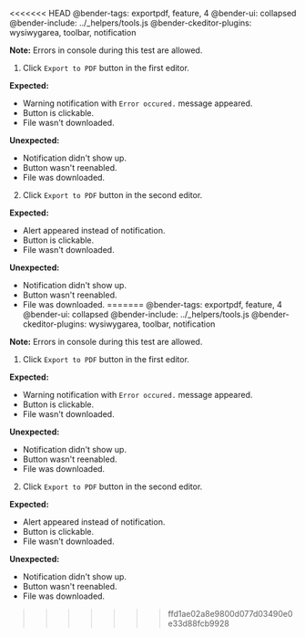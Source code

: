 <<<<<<< HEAD
@bender-tags: exportpdf, feature, 4
@bender-ui: collapsed
@bender-include: ../_helpers/tools.js
@bender-ckeditor-plugins: wysiwygarea, toolbar, notification

**Note:** Errors in console during this test are allowed.

1. Click `Export to PDF` button in the first editor.

  **Expected:**

  * Warning notification with `Error occured.` message appeared.
  * Button is clickable.
  * File wasn't downloaded.

  **Unexpected:**

  * Notification didn't show up.
  * Button wasn't reenabled.
  * File was downloaded.

2. Click `Export to PDF` button in the second editor.

  **Expected:**

  * Alert appeared instead of notification.
  * Button is clickable.
  * File wasn't downloaded.

  **Unexpected:**

  * Notification didn't show up.
  * Button wasn't reenabled.
  * File was downloaded.
=======
@bender-tags: exportpdf, feature, 4
@bender-ui: collapsed
@bender-include: ../_helpers/tools.js
@bender-ckeditor-plugins: wysiwygarea, toolbar, notification

**Note:** Errors in console during this test are allowed.

1. Click `Export to PDF` button in the first editor.

  **Expected:**

  * Warning notification with `Error occured.` message appeared.
  * Button is clickable.
  * File wasn't downloaded.

  **Unexpected:**

  * Notification didn't show up.
  * Button wasn't reenabled.
  * File was downloaded.

2. Click `Export to PDF` button in the second editor.

  **Expected:**

  * Alert appeared instead of notification.
  * Button is clickable.
  * File wasn't downloaded.

  **Unexpected:**

  * Notification didn't show up.
  * Button wasn't reenabled.
  * File was downloaded.
>>>>>>> ffd1ae02a8e9800d077d03490e0e33d88fcb9928
